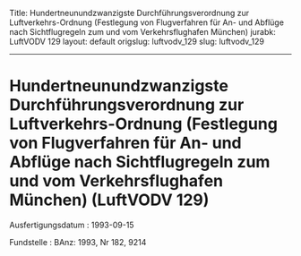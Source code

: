 Title: Hundertneunundzwanzigste Durchführungsverordnung zur Luftverkehrs-Ordnung (Festlegung
  von Flugverfahren für An- und Abflüge nach Sichtflugregeln zum und vom Verkehrsflughafen
  München)
jurabk: LuftVODV 129
layout: default
origslug: luftvodv_129
slug: luftvodv_129

---

# Hundertneunundzwanzigste Durchführungsverordnung zur Luftverkehrs-Ordnung (Festlegung von Flugverfahren für An- und Abflüge nach Sichtflugregeln zum und vom Verkehrsflughafen München) (LuftVODV 129)

Ausfertigungsdatum
:   1993-09-15

Fundstelle
:   BAnz: 1993, Nr 182, 9214


